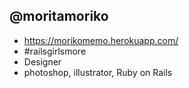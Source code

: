 ## @moritamoriko

- https://morikomemo.herokuapp.com/
- #railsgirlsmore
- Designer
- photoshop, illustrator, Ruby on Rails
